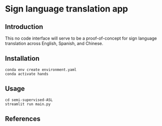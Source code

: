 # Sign language translation app
## Introduction
This no code interface will serve to be a
proof-of-concept for sign language translation across 
English, Spanish, and Chinese.

## Installation
```commandline
conda env create environment.yaml
conda activate hands
```

## Usage
```commandline
cd semi-supervised-ASL
streamlit run main.py
```
 
## References

